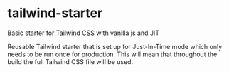 # tailwind-starter
Basic starter for Tailwind CSS with vanilla js and JIT

Reusable Tailwind starter that is set up for Just-In-Time mode which only needs to be run once for production. This will mean that throughout the build the full Tailwind CSS file will be used.

